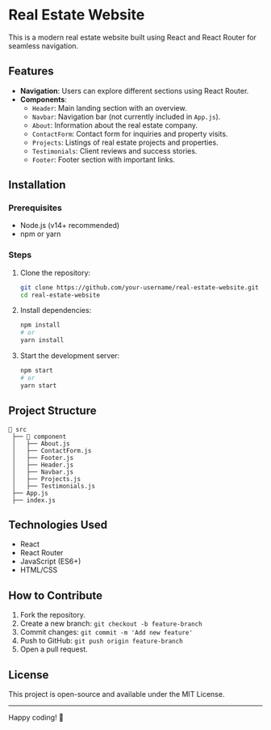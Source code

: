 # Real Estate Website

This is a modern real estate website built using React and React Router for seamless navigation.

## Features

- **Navigation**: Users can explore different sections using React Router.
- **Components**:
  - `Header`: Main landing section with an overview.
  - `Navbar`: Navigation bar (not currently included in `App.js`).
  - `About`: Information about the real estate company.
  - `ContactForm`: Contact form for inquiries and property visits.
  - `Projects`: Listings of real estate projects and properties.
  - `Testimonials`: Client reviews and success stories.
  - `Footer`: Footer section with important links.

## Installation

### Prerequisites

- Node.js (v14+ recommended)
- npm or yarn

### Steps

1. Clone the repository:
   ```sh
   git clone https://github.com/your-username/real-estate-website.git
   cd real-estate-website
   ```
2. Install dependencies:
   ```sh
   npm install
   # or
   yarn install
   ```
3. Start the development server:
   ```sh
   npm start
   # or
   yarn start
   ```

## Project Structure

```
📂 src
 ├── 📂 component
 │   ├── About.js
 │   ├── ContactForm.js
 │   ├── Footer.js
 │   ├── Header.js
 │   ├── Navbar.js
 │   ├── Projects.js
 │   ├── Testimonials.js
 ├── App.js
 ├── index.js
```

## Technologies Used

- React
- React Router
- JavaScript (ES6+)
- HTML/CSS

## How to Contribute

1. Fork the repository.
2. Create a new branch: `git checkout -b feature-branch`
3. Commit changes: `git commit -m 'Add new feature'`
4. Push to GitHub: `git push origin feature-branch`
5. Open a pull request.

## License

This project is open-source and available under the MIT License.

---

Happy coding! 🚀
